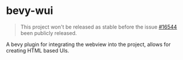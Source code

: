 # bevy-wui

> This project won't be released as stable before the issue
[#16544](https://github.com/bevyengine/bevy/issues/16544) been publicly released.


A bevy plugin for integrating the webview into the project, allows for creating HTML based UIs.
